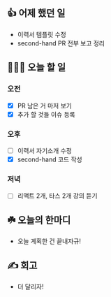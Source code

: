 ## 👍 어제 했던 일

- 이력서 템플릿 수정
- second-hand PR 전부 보고 정리

## 👩🏻‍💻 오늘 할 일

### 오전

- [x] PR 남은 거 마저 보기
- [x] 추가 할 것들 이슈 등록

### 오후

- [ ] 이력서 자기소개 수정
- [x] second-hand 코드 작성

### 저녁

- [ ] 리액트 2개, 타스 2개 강의 듣기

## ☘️ 오늘의 한마디
- 오늘 계획한 건 끝내자규!

## ✍️ 회고
- 더 달리자!